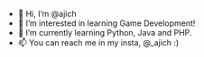 - 👋 Hi, I’m @ajich
- 👀 I’m interested in learning Game Development!
- 🌱 I’m currently learning Python, Java and PHP.
- 📫 You can reach me in my insta, @_ajich :)

<!---
ajich4/ajich4 is a ✨ special ✨ repository because its `README.md` (this file) appears on your GitHub profile.
You can click the Preview link to take a look at your changes.
--->
